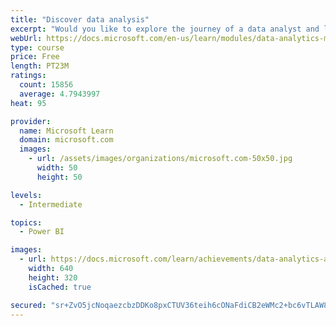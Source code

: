 ```yaml
---
title: "Discover data analysis"
excerpt: "Would you like to explore the journey of a data analyst and learn how a data analyst tells a story with data? In this module, you will explore the different roles in data and learn the different tasks of a data analyst."
webUrl: https://docs.microsoft.com/en-us/learn/modules/data-analytics-microsoft/
type: course
price: Free
length: PT23M
ratings:
  count: 15856
  average: 4.7943997
heat: 95

provider:
  name: Microsoft Learn
  domain: microsoft.com
  images:
    - url: /assets/images/organizations/microsoft.com-50x50.jpg
      width: 50
      height: 50

levels:
  - Intermediate

topics:
  - Power BI

images:
  - url: https://docs.microsoft.com/learn/achievements/data-analytics-and-microsoft-social.png
    width: 640
    height: 320
    isCached: true

secured: "sr+ZvO5jcNoqaezcbzDDKo8pxCTUV36teih6cONaFdiCB2eWMc2+bc6vTLAW8na2k2ZpGxaDmU3iuWMFB4nz568TLHY7KFpxWY+ioWnlQzvcW0egThkgDinwb++evIwnp4ls90mNqiWoC9VN1Jma5vZa1JB7AnIpoQSAVtzWFoRb7A71c64aajrlJb7meGxED2AuekDto1sHbLkv5v4AddrvpYAV4STjbgLqvfziplbGyqUddCtGG7d+LwjlcObSDUUgKUHs0Npr7OiyXVxMyCugZEtd2eTfICkJ/JUn6TZNjeO4piAZZhe7oPJThm9LL1o/8aOiLDJK2LqmDoUFARL2mYWATYNCqwbwXWCBZ7TiXtxXe6wokF/azyds1JK4N1N1kjTI2smeEJMXVPVrt4lN09MgqThCNb977b86KN8/5h7vT52JhcnE9rEK3F+4;PI31ke7ZA0XEiUo1vuuQlQ=="
---
```


